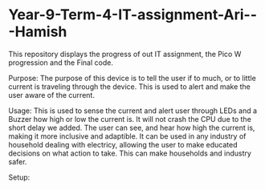 # Year-9-Term-4-IT-assignment-Ari---Hamish
This repository displays the progress of out IT assignment, the Pico W progression and the Final code.

Purpose:
The purpose of this device is to tell the user if to much, or to little current is traveling through the device. This is used to alert and make the user aware of the current. 

Usage:
This is used to sense the current and alert user through LEDs and a Buzzer how high or low the current is. It will not crash the CPU due to the short delay we added. The user can see, and hear how high the current is, making it more inclusive and adaptible. It can be used in any industry of household dealing with electricy, allowing the user to make educated decisions on what action to take. This can make households and industry safer.


Setup:

